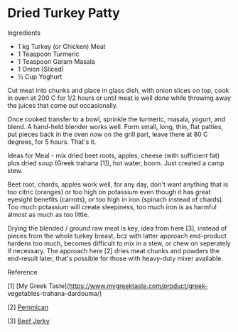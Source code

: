 # Dried Turkey Patty

Ingredients

* 1 kg Turkey (or Chicken) Meat
* 1 Teaspoon Turmeric
* 1 Teaspoon Garam Masala
* 1 Onion (Sliced)
* ½ Cup Yoghurt 

Cut meat into chunks and place in glass dish, with onion slices on
top, cook in oven at 200 C for 1/2 hours or until meat is well done
while throwing away the juices that come out occasionally.

Once cooked transfer to a bowl, sprinkle the turmeric, masala, yogurt,
and blend. A hand-held blender works well. Form small, long, thin,
flat patties, put pieces back in the oven now on the grill part, leave
there at 80 C degrees, for 5 hours. That's it.

Ideas for Meal - mix dried beet roots, apples, cheese (with sufficient
fat) plus dried soup (Greek trahana [1]), hot water, boom.  Just
created a camp stew.

Beet root, chards, apples work well, for any day, don't want anything
that is too citric (oranges) or too high on potassium even though it
has great eyesight benefits (carrots), or too high in iron (spinach
instead of chards). Too much potassium will create sleepiness, too
much iron is as harmful almost as much as too little.

Drying the blended / ground raw meat is key, idea from here [3],
instead of pieces from the whole turkey breast, bcz with latter
approach end-product hardens too much, becomes difficult to mix in a
stew, or chew on seperately if necessary. The approach here [2] dries
meat chunks and powders the end-result later, that's possible for
those with heavy-duty mixer available.

Reference

[1] [My Greek Taste](https://www.mygreektaste.com/product/greek-
vegetables-trahana-dardouma/)

[2] [Pemmican](https://youtu.be/MElMJsIP1Y0?t=404)

[3] [Beef Jerky](https://ketodietapp.com/Blog/lchf/healthy-homemade-beef-jerky)


